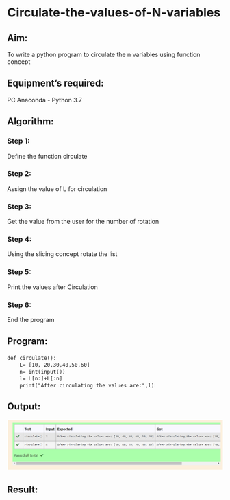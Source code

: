 # Circulate-the-values-of-N-variables
## Aim:
To write a python program to circulate the n variables using function concept
## Equipment’s required:
PC
Anaconda - Python 3.7
## Algorithm: 
### Step 1: 
Define the function circulate
### Step 2: 
Assign the value of L for circulation
### Step 3: 
Get the value from the user for the number of rotation
### Step 4: 
Using the slicing concept rotate the list
### Step 5: 
Print the values after Circulation
### Step 6: 
End the program
## Program:
~~~
def circulate():
    L= [10, 20,30,40,50,60] 
    n= int(input()) 
    l= L[n:]+L[:n]
    print("After circulating the values are:",l)
~~~

## Output:
![Circulation](ex2.png)

## Result:
